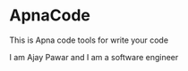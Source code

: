 # ApnaCode
This is Apna code tools for write your code

I am Ajay Pawar and I am a software engineer 
